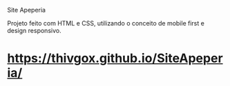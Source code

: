 
Site Apeperia

Projeto feito com HTML e CSS, utilizando o conceito de mobile first e design responsivo. 


# https://thivgox.github.io/SiteApeperia/
 
 
